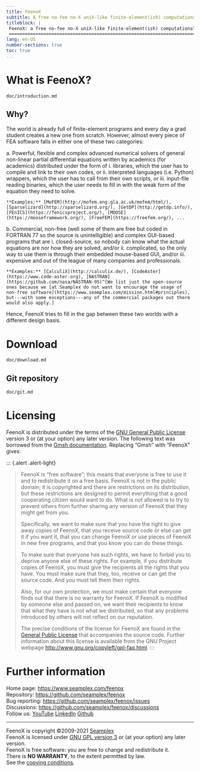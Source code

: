 ```yaml
---
title: FeenoX
subtitle: A free no-fee no-X uniX-like finite-element(ish) computational engineering tool
titleblock: |
 FeenoX: a free no-fee no-X uniX-like finite-element(ish) computational engineering tool
 =======================================================================================
lang: en-US
number-sections: true
toc: true
...
```


# What is FeenoX?

```{.include}
doc/introduction.md
```


## Why?

The world is already full of finite-element programs and every day a grad student creates a new one from scratch.
However, almost every piece of FEA software falls in either one of these two categories:

 a. Powerful, flexible and complex advanced numerical solvers of general non-linear partial differential equations written by academics (for academics) distributed under the form of 
     i. libraries, which the user has to compile and link to their own codes, or
     ii. interpreted languages (i.e. Python) wrappers, which the user has to call from their own scripts, or
     iii. input-file reading binaries, which the user needs to fill in with the weak form of the equation they need to solve.
     
    **Examples:** [MoFEM](http://mofem.eng.gla.ac.uk/mofem/html/), [Sparselizard](http://sparselizard.org/), [GetDP](http://getdp.info/), [FEnICS](https://fenicsproject.org/), [MOOSE](https://mooseframework.org/), [FreeFEM](https://freefem.org/), ...  
     
 b. Commercial, non-free (well some of them are free but coded in FORTRAN 77 so the source is unintelligible) and complex GUI-based programs that are
     i. closed-source, so nobody can know what the actual equations are nor how they are solved, and/or
     ii. complicated, so the only way to use them is through their embedded mouse-based GUI, and/or
     iii. expensive and out of the league of many companies and professionals.
     
    **Examples:** [CalculiX](http://calculix.de/), [CodeAster](https://www.code-aster.org), [NASTRAN](https://github.com/nasa/NASTRAN-95)^[We list just the open-source ones because we [at Seamplex do not want to encourage the usage of non-free software](https://www.seamplex.com/mission.html#principles), but---with some exceptions---any of the commercial packages out there would also apply.] 
     
Hence, FeenoX tries to fill in the gap between these two worlds with a different design basis.


# Download



```{.include}
doc/download.md
```

## Git repository

```{.include}
doc/git.md
```

# Licensing

FeenoX is distributed under the terms of the [GNU General Public License](http://www.gnu.org/copyleft/gpl.html) version 3 or (at your option) any later version. The following text was borrowed from the [Gmsh documentation](http://gmsh.info/doc/texinfo/gmsh.html#Copying-conditions). Replacing “Gmsh” with “FeenoX” gives:

::: {.alert .alert-light}
>FeenoX is “free software”; this means that everyone is free to use it and to redistribute it on a free basis. FeenoX is not in the public domain; it is copyrighted and there are restrictions on its distribution, but these restrictions are designed to permit everything that a good cooperating citizen would want to do. What is not allowed is to try to prevent others from further sharing any version of FeenoX that they might get from you.
>
>Specifically, we want to make sure that you have the right to give away copies of FeenoX, that you receive source code or else can get it if you want it, that you can change FeenoX or use pieces of FeenoX in new free programs, and that you know you can do these things.
>
>To make sure that everyone has such rights, we have to forbid you to deprive anyone else of these rights. For example, if you distribute copies of FeenoX, you must give the recipients all the rights that you have. You must make sure that they, too, receive or can get the source code. And you must tell them their rights.
>
>Also, for our own protection, we must make certain that everyone finds out that there is no warranty for FeenoX. If FeenoX is modified by someone else and passed on, we want their recipients to know that what they have is not what we distributed, so that any problems introduced by others will not reflect on our reputation.
>
>The precise conditions of the license for FeenoX are found in the [General Public License](https://github.com/seamplex/feenox/blob/master/COPYING) that accompanies the source code. Further information about this license is available from the GNU Project webpage <http://www.gnu.org/copyleft/gpl-faq.html>.
:::

# Further information

Home page: <https://www.seamplex.com/feenox>  
Repository: <https://github.com/seamplex/feenox>  
Bug reporting: <https://github.com/seamplex/feenox/issues>  
Discussions: <https://github.com/seamplex/feenox/discussions>  
Follow us: [YouTube](https://www.youtube.com/channel/UCC6SzVLxO8h6j5rLlfCQPhA)
           [LinkedIn](https://www.linkedin.com/company/seamplex/)
           [Github](https://github.com/seamplex)

---------------------------

FeenoX is copyright ©2009-2021 [Seamplex](https://www.seamplex.com)  
FeenoX is licensed under [GNU GPL version 3](http://www.gnu.org/copyleft/gpl.html) or (at your option) any later version.  
FeenoX is free software: you are free to change and redistribute it.  
There is **NO WARRANTY**, to the extent permitted by law.  
See the [copying conditions](COPYING).  
